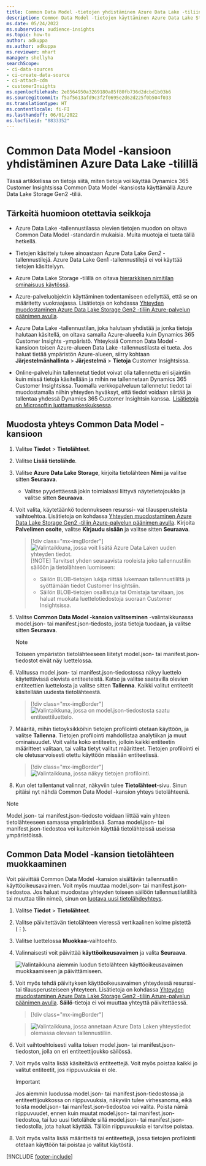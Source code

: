 ```yaml
---
title: Common Data Model -tietojen yhdistäminen Azure Data Lake -tiliin
description: Common Data Model -tietojen käyttäminen Azure Data Lake Storagen avulla.
ms.date: 05/24/2022
ms.subservice: audience-insights
ms.topic: how-to
author: adkuppa
ms.author: adkuppa
ms.reviewer: mhart
manager: shellyha
searchScope:
- ci-data-sources
- ci-create-data-source
- ci-attach-cdm
- customerInsights
ms.openlocfilehash: 2e8564950a3269180a85f80fb736d2dcbd1b03b6
ms.sourcegitcommit: f5af5613afd9c3f2f0695e2d62d225f0b504f033
ms.translationtype: HT
ms.contentlocale: fi-FI
ms.lasthandoff: 06/01/2022
ms.locfileid: "8833352"
---
```

# <a name="connect-to-a-common-data-model-folder-using-an-azure-data-lake-account"></a>Common Data Model -kansioon yhdistäminen Azure Data Lake -tilillä

Tässä artikkelissa on tietoja siitä, miten tietoja voi käyttää Dynamics 365 Customer Insightsissa Common Data Model -kansiosta käyttämällä Azure Data Lake Storage Gen2 -tiliä.

## <a name="important-considerations"></a>Tärkeitä huomioon otettavia seikkoja

- Azure Data Lake -tallennustilassa olevien tietojen muodon on oltava Common Data Model -standardin mukaisia. Muita muotoja ei tueta tällä hetkellä.

- Tietojen käsittely tukee ainoastaan Azure Data Lake *Gen2* -tallennustilejä. Azure Data Lake Gen1 -tallennustilejä ei voi käyttää tietojen käsittelyyn.

- Azure Data Lake Storage -tilillä on oltava [hierarkkisen nimitilan ominaisuus käytössä](/azure/storage/blobs/data-lake-storage-namespace).

- Azure-palveluobjektin käyttäminen todentamiseen edellyttää, että se on määritetty vuokraajassa. Lisätietoja on kohdassa [Yhteyden muodostaminen Azure Data Lake Storage Gen2 -tiliin Azure-palvelun päänimen avulla](connect-service-principal.md).

- Azure Data Lake -tallennustilan, joka halutaan yhdistää ja jonka tietoja halutaan käsitellä, on oltava samalla Azure-alueella kuin Dynamics 365 Customer Insights -ympäristö. Yhteyksiä Common Data Model -kansioon toisen Azure-alueen Data Lake -tallennustilasta ei tueta. Jos haluat tietää ympäristön Azure-alueen, siirry kohtaan **Järjestelmänhallinta** > **Järjestelmä** > **Tietoja** Customer Insightsissa.

- Online-palveluihin tallennetut tiedot voivat olla tallennettu eri sijaintiin kuin missä tietoja käsitellään ja mihin ne tallennetaan Dynamics 365 Customer Insightsissa. Tuomalla verkkopalveluun tallennetut tiedot tai muodostamalla niihin yhteyden hyväksyt, että tiedot voidaan siirtää ja tallentaa yhdessä Dynamics 365 Customer Insightsin kanssa.  [Lisätietoja on Microsoftin luottamuskeskuksessa](https://www.microsoft.com/trust-center).

## <a name="connect-to-a-common-data-model-folder"></a>Muodosta yhteys Common Data Model -kansioon

1. Valitse **Tiedot** > **Tietolähteet**.

1. Valitse **Lisää tietolähde**.

1. Valitse **Azure Data Lake Storage**, kirjoita tietolähteen **Nimi** ja valitse sitten **Seuraava**.

   - Valitse pyydettäessä jokin toimialaasi liittyvä näytetietojoukko ja valitse sitten **Seuraava**.

1. Voit valita, käytetäänkö todennukseen resurssi- vai tilausperusteista vaihtoehtoa. Lisätietoja on kohdassa [Yhteyden muodostaminen Azure Data Lake Storage Gen2 -tiliin Azure-palvelun päänimen avulla](connect-service-principal.md). Kirjoita **Palvelimen osoite**, valitse **Kirjaudu sisään** ja valitse sitten **Seuraava**.
   > [!div class="mx-imgBorder"]
   > ![Valintaikkuna, jossa voit lisätä Azure Data Laken uuden yhteyden tiedot.](media/enter-new-storage-details.png)
   > [!NOTE]
   > Tarvitset yhden seuraavista rooleista joko tallennustilin säilöön ja tietolähteen luomiseen:
   >
   >  - Säilön BLOB-tietojen lukija riittää lukemaan tallennustililtä ja syöttämään tiedot Customer Insightsiin. 
   >  - Säilön BLOB-tietojen osallistuja tai Omistaja tarvitaan, jos haluat muokata luettelotiedostoja suoraan Customer Insightsissa.

1. Valitse **Common Data Model -kansion valitseminen** -valintaikkunassa model.json- tai manifest.json-tiedosto, josta tietoja tuodaan, ja valitse sitten **Seuraava**.
   > [!NOTE]
   > Toiseen ympäristön tietolähteeseen liitetyt model.json- tai manifest.json-tiedostot eivät näy luettelossa.

1. Valitussa model.json- tai manifest.json-tiedostossa näkyy luettelo käytettävissä olevista entiteeteistä. Katso ja valitse saatavilla olevien entiteettien luettelosta ja valitse sitten **Tallenna**. Kaikki valitut entiteetit käsitellään uudesta tietolähteestä.
   > [!div class="mx-imgBorder"]
   > ![Valintaikkuna, jossa on model.json-tiedostosta saatu entiteettiluettelo.](media/review-entities.png)

1. Määritä, mihin tietoyksikköihin tietojen profilointi otetaan käyttöön, ja valitse **Tallenna**. Tietojen profilointi mahdollistaa analytiikan ja muut ominaisuudet. Voit valita koko entiteetin, jolloin kaikki entiteetin määritteet valitaan, tai valita tietyt valitut määritteet. Tietojen profilointi ei ole oletusarvoisesti otettu käyttöön missään entiteetissä.
   > [!div class="mx-imgBorder"]
   > ![Valintaikkuna, jossa näkyy tietojen profilointi.](media/dataprofiling-entities.png)

1. Kun olet tallentanut valinnat, näkyviin tulee **Tietolähteet**-sivu. Sinun pitäisi nyt nähdä Common Data Model -kansion yhteys tietolähteenä.

> [!NOTE]
> Model.json- tai manifest.json-tiedosto voidaan liittää vain yhteen tietolähteeseen samassa ympäristössä. Samaa model.json- tai manifest.json-tiedostoa voi kuitenkin käyttää tietolähteissä useissa ympäristöissä.

## <a name="edit-a-common-data-model-folder-data-source"></a>Common Data Model -kansion tietolähteen muokkaaminen

Voit päivittää Common Data Model -kansion sisältävän tallennustilin käyttöoikeusavaimen. Voit myös muuttaa model.json- tai manifest.json-tiedostoa. Jos haluat muodostaa yhteyden toiseen säilöön tallennustilatililtä tai muuttaa tilin nimeä, sinun on [luotava uusi tietolähdeyhteys](#connect-to-a-common-data-model-folder).

1. Valitse **Tiedot** > **Tietolähteet**.

2. Valitse päivitettävän tietolähteen vieressä vertikaalinen kolme pistettä (&vellip;).

3. Valitse luettelossa **Muokkaa**-vaihtoehto.

4. Valinnaisesti voit päivittää **käyttöoikeusavaimen** ja valita **Seuraava**.

   ![Valintaikkuna aiemmin luodun tietolähteen käyttöoikeusavaimen muokkaamiseen ja päivittämiseen.](media/edit-access-key.png)

5. Voit myös tehdä päivityksen käyttöoikeusavaimen yhteydessä resurssi- tai tilausperusteiseen yhteyteen. Lisätietoja on kohdassa [Yhteyden muodostaminen Azure Data Lake Storage Gen2 -tiliin Azure-palvelun päänimen avulla](connect-service-principal.md). **Säilö**-tietoja ei voi muuttaa yhteyttä päivitettäessä.
   > [!div class="mx-imgBorder"]

   > ![Valintaikkuna, jossa annetaan Azure Data Laken yhteystiedot olemassa olevaan tallennustiliin.](media/enter-existing-storage-details.png)

6. Voit vaihtoehtoisesti valita toisen model.json- tai manifest.json-tiedoston, jolla on eri entiteettijoukko säilössä.

7. Voit myös valita lisää käsiteltäviä entiteettejä. Voit myös poistaa kaikki jo valitut entiteetit, jos riippuvuuksia ei ole.

   > [!IMPORTANT]
   > Jos aiemmin luodussa model.json- tai manifest.json-tiedostossa ja entiteettijoukkossa on riippuvuuksia, näkyviin tulee virhesanoma, eikä toista model.json- tai manifest.json-tiedostoa voi valita. Poista nämä riippuvuudet, ennen kuin muutat model.json- tai manifest.json-tiedostoa, tai luo uusi tietolähde sillä model.json- tai manifest.json-tiedostolla, jota haluat käyttää. Tällöin riippuvuuksia ei tarvitse poistaa.

8. Voit myös valita lisää määritteitä tai entiteettejä, jossa tietojen profilointi otetaan käyttöön tai poistaa jo valitut käytöstä.

[!INCLUDE [footer-include](includes/footer-banner.md)]
